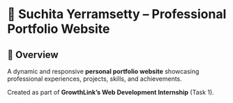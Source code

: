 # 💼 Suchita Yerramsetty – Professional Portfolio Website

## 🌟 Overview  
A dynamic and responsive **personal portfolio website** showcasing professional experiences, projects, skills, and achievements. 


Created as part of **GrowthLink’s Web Development Internship** (Task 1).
